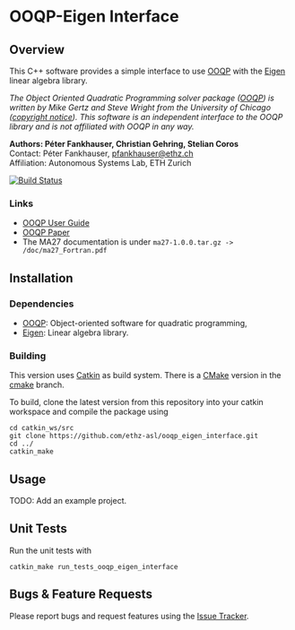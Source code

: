 OOQP-Eigen Interface
======================

Overview
---------------

This C++ software provides a simple interface to use [OOQP] with the [Eigen] linear algebra library.

*The Object Oriented Quadratic Programming solver package ([OOQP]) is written by Mike Gertz and Steve Wright from the University of Chicago ([copyright notice](http://pages.cs.wisc.edu/~swright/ooqp/COPYRIGHT.html)). This software is an independent interface to the OOQP library and is not affiliated with OOQP in any way.*

**Authors: Péter Fankhauser, Christian Gehring, Stelian Coros**<br />
Contact: Péter Fankhauser, pfankhauser@ethz.ch<br />
Affiliation: Autonomous Systems Lab, ETH Zurich

[![Build Status](https://ci.leggedrobotics.com/buildStatus/icon?job=github_ethz-asl/ooqp_eigen_interface/master)](https://ci.leggedrobotics.com/job/github_ethz-asl/job/ooqp_eigen_interface/job/master/)

### Links

* [OOQP User Guide](http://pages.cs.wisc.edu/~swright/ooqp/ooqp-userguide.pdf)
* [OOQP Paper](http://pages.cs.wisc.edu/~swright/ooqp/ooqp-paper.pdf)
* The MA27 documentation is under `ma27-1.0.0.tar.gz -> /doc/ma27_Fortran.pdf`


Installation
------------

### Dependencies

- [OOQP]: Object-oriented software for quadratic programming,
- [Eigen]: Linear algebra library.

### Building

This version uses [Catkin] as build system. There is a [CMake] version in the [cmake](https://github.com/ethz-asl/ooqp_eigen_interface/tree/cmake) branch.

To build, clone the latest version from this repository into your catkin workspace and compile the package using

	cd catkin_ws/src
	git clone https://github.com/ethz-asl/ooqp_eigen_interface.git
	cd ../
	catkin_make


Usage
------------

TODO: Add an example project.


Unit Tests
------------

Run the unit tests with

	catkin_make run_tests_ooqp_eigen_interface


Bugs & Feature Requests
------------

Please report bugs and request features using the [Issue Tracker](https://github.com/ethz-asl/ooqp-eigen_interface/issues).


[OOQP]: http://pages.cs.wisc.edu/~swright/ooqp/
[Eigen]: http://eigen.tuxfamily.org
[Catkin]: http://wiki.ros.org/catkin
[CMake]: http://www.cmake.org/
